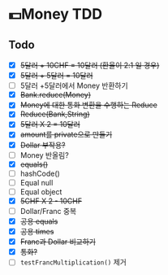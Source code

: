 # 💵Money TDD

## Todo

- [x] ~~5달러 + 10CHF = 10달러 (환율이 2:1 일 경우)~~
- [x] ~~5달러 + 5달러 = 10달러~~
- [ ] 5달러 +5달러에서 Money 반환하기
- [x] ~~Bank.reduce(Money)~~
- [x] ~~Money에 대한 통화 변환을 수행하는 Reduce~~
- [x] ~~Reduce(Bank,String)~~
- [x] ~~5달러 X 2 = 10달러~~
- [x] ~~amount를 private으로 만들기~~
- [x] ~~Dollar 부작용?~~
- [ ] Money 반올림?
- [x] ~~equals()~~
- [ ] hashCode()
- [ ] Equal null
- [ ] Equal object
- [x] ~~5CHF X 2 - 10CHF~~
- [ ] Dollar/Franc 중복
- [x] ~~공용 equals~~
- [x] ~~공용 times~~
- [x] ~~Franc과 Dollar 비교하기~~
- [x] ~~통화?~~
- [ ] `testFrancMultiplication()` 제거
